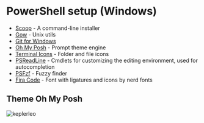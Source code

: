 # PowerShell setup (Windows)

- [Scoop](https://scoop.sh/) - A command-line installer
- [Gow](https://github.com/bmatzelle/gow) - Unix utils
- [Git for Windows](https://gitforwindows.org/)
- [Oh My Posh](https://ohmyposh.dev/) - Prompt theme engine
- [Terminal Icons](https://github.com/devblackops/Terminal-Icons) - Folder and file icons
- [PSReadLine](https://docs.microsoft.com/en-us/powershell/module/psreadline/) - Cmdlets for customizing the editing environment, used for autocompletion
- [PSFzf](https://github.com/kelleyma49/PSFzf) - Fuzzy finder
- [Fira Code](https://github.com/ryanoasis/nerd-fonts/releases/download/v2.2.2/FiraCode.zip) - Font with ligatures and icons by nerd fonts

## Theme Oh My Posh ##
![keplerleo](https://user-images.githubusercontent.com/39733399/187053959-4af2e452-a712-4695-880c-b21a9153b672.png)

